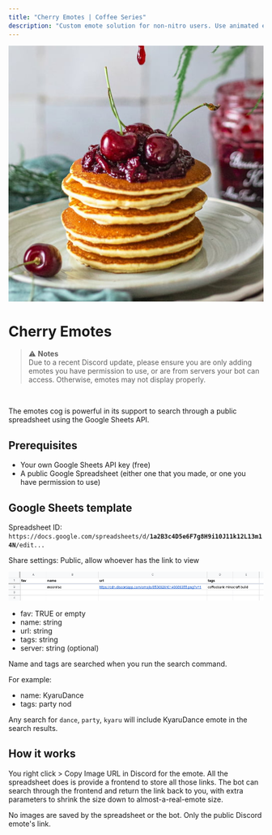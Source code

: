 ```yaml
---
title: "Cherry Emotes | Coffee Series"
description: "Custom emote solution for non-nitro users. Use animated emotes in your server, even without Nitro. Make your own emote storage spreadsheet and generate emote-like image links for use in DMs and elsewhere."
---
```


<img src="./emotes.jpg" alt="logo" class="w-24 rounded">

# Cherry Emotes

<CogHero cog="emotes" :desc="$frontmatter.description" />

> ⚠ **Notes**
> <br>
> Due to a recent Discord update, please ensure you are only adding emotes you have permission to use, or are from servers your bot can access. Otherwise, emotes may not display properly.

<br>

The emotes cog is powerful in its support to search through a public spreadsheet using the Google Sheets API.

## Prerequisites
- Your own Google Sheets API key (free)
- A public Google Spreadsheet (either one that you made, or one you have permission to use)

## Google Sheets template

Spreadsheet ID: `https://docs.google.com/spreadsheets/d/`**`1a2B3c4D5e6F7g8H9i10J11k12L13m14N`**`/edit...`

Share settings: Public, allow whoever has the link to view

![Screenshot of Google Sheets template](google_sheets_template.png)

- fav: TRUE or empty
- name: string
- url: string
- tags: string
- server: string (optional)

Name and tags are searched when you run the search command.

For example:
- name: KyaruDance
- tags: party nod

Any search for `dance`, `party`, `kyaru` will include KyaruDance emote in the search results.

## How it works

You right click > Copy Image URL in Discord for the emote. All the spreadsheet does is provide a frontend to store all those links. The bot can search through the frontend and return the link back to you, with extra parameters to shrink the size down to almost-a-real-emote size.

No images are saved by the spreadsheet or the bot. Only the public Discord emote's link.
